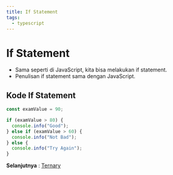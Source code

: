 ```yaml
---
title: If Statement
tags:
  - typescript
---
```


# If Statement

- Sama seperti di JavaScript, kita bisa melakukan if statement.
- Penulisan if statement sama dengan JavaScript.

## Kode If Statement

```js
const examValue = 90;

if (examValue > 80) {
  console.info("Good");
} else if (examValue > 60) {
  console.info("Not Bad");
} else {
  console.info("Try Again");
}
```

**Selanjutnya** : [Ternary](/backend/typescript/ternary.md)
